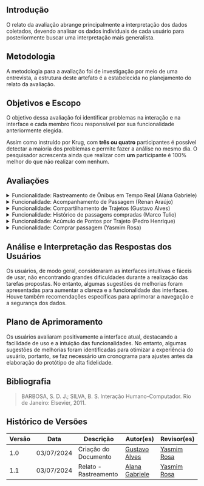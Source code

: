 ## Introdução

O relato da avaliação abrange principalmente a interpretação dos dados coletados, devendo analisar os dados individuais de cada usuário para posteriormente buscar uma interpretação mais generalista.

## Metodologia

A metodologia para a avaliação foi de investigação por meio de uma entrevista, a estrutura deste artefato é a estabelecida no planejamento do relato da avaliação.

## Objetivos e Escopo

O objetivo dessa avaliação foi identificar problemas na interação e na interface e cada membro ficou responsável por sua funcionalidade anteriormente elegida.

Assim como instruído por Krug, com **três ou quatro** participantes é possível detectar a maioria dos problemas e permite fazer a análise no mesmo dia. O pesquisador acrescenta ainda que realizar com **um** participante é 100% melhor do que não realizar com nenhum.

## Avaliações

<details>
<summary>Funcionalidade: Rastreamento de Ônibus em Tempo Real (Alana Gabriele)</summary>
   <h2> Questões Identificadas </h2> 
   <ul>
        <li>
        <b>Feedback Positivo: </b> Durante a avaliação do protótipo de alta fidelidade, o usuário demonstrou facilidade ao realizar o caminho desejado para o rastreamento de ônibus em tempo real. O usuário conseguiu completar a tarefa sem enfrentar dificuldades, o que reforça a eficácia e a clareza das instruções fornecidas.
        </li>
        <li>
        <b>Problema Identificado: </b> Nenhum problema foi identificado. O usuário conseguiu navegar pela interface e executar a funcionalidade sem encontrar obstáculos ou pontos de confusão.
        </li>
   </ul>
   <h2> Sugestões para Melhorias </h2> 
   <ul>
        <li>
       Não houve sugestão de melhoria.
        </li>
   </ul>
   <h2> Feedback do Usuário </h2> 
   <ul>
        <li>
        O feedback geral do participante foi positivo. O design da interface foi elogiado por sua intuitividade e facilidade de uso, proporcionando uma experiência fluida e eficiente. Este retorno indica que a interface do protótipo de alta fidelidade é intuitiva e funcional para o rastreamento de ônibus em tempo real. As sugestões fornecidas são valiosas para aprimorar ainda mais a experiência do usuário, garantindo uma interface ainda mais eficiente e agradável.
        </li>
   </ul>

   <h2> Gravação da Avaliação </h2>
     <iframe width="560" height="315" src="https://www.youtube.com/embed/go4AVJI1xqI?si=aFvlS5DZl4vS21EG&amp;" title="YouTube video player" frameborder="0" allow="accelerometer; autoplay; clipboard-write; encrypted-media; gyroscope; picture-in-picture; web-share" referrerpolicy="strict-origin-when-cross-origin" allowfullscreen></iframe>
</details>

<details>
<summary>Funcionalidade: Acompanhamento de Passagem (Renan Araújo)</summary>



   <b>Entrevistada: Davi</b>
   
   <h2> Questões Identificadas </h2> 
   <ul>
        <li>
        <b>Feedback Positivo: </b> Durante a avaliação do protótipo de alta fidelidade, o usuário demonstrou facilidade ao realizar o caminho desejado para o acompanhamento de passagem. O usuário conseguiu completar a tarefa sem enfrentar nenhuma dificuldade, o que reforça a eficácia e a clareza das instruções fornecidas.
        </li>
        <li>
        <b>Problema Identificado: </b> Não teve um problema tão grande identificado, só uma observação que o botão do inicío estava mal formatado
        </li>
   </ul>
   <h2> Sugestões para Melhorias </h2> 
   <ul>
        <li>
       Não houve sugestão de melhoria.
        </li>
   </ul>
   <h2> Feedback do Usuário </h2> 
   <ul>
        <li>
        O feedback geral do participante foi positivo. O design da interface foi elogiado por sua intuitividade e facilidade de uso, proporcionando uma experiência fluida e eficiente. Este retorno indica que a interface do protótipo de alta fidelidade é intuitiva e funcional para o acompanhamento de passagem. Ele também pontuou que a parte do e-ticket facilita bastante. As sugestões fornecidas são valiosas para aprimorar ainda mais a experiência do usuário, garantindo uma interface ainda mais eficiente e agradável.
        </li>
   </ul>

   <h2> Gravação da Avaliação </h2>
     <iframe width="560" height="315" src="https://www.youtube.com/embed/_5y09x-x_n0" title="YouTube video player" frameborder="0" allow="accelerometer; autoplay; clipboard-write; encrypted-media; gyroscope; picture-in-picture; web-share" referrerpolicy="strict-origin-when-cross-origin" allowfullscreen></iframe>



  <b>Entrevistada: Leandro</b>
   
   <h2> Questões Identificadas </h2> 
   <ul>
        <li>
        <b>Feedback Positivo: </b> Durante a avaliação do protótipo de alta fidelidade, o usuário demonstrou facilidade ao realizar o caminho desejado para o acompanhamento de passagem. O usuário conseguiu completar a tarefa sem enfrentar nenhuma dificuldade, o que reforça a eficácia e a clareza das instruções fornecidas.
        </li>
        <li>
        <b>Problema Identificado: </b> Nenhum problema foi identificado. O usuário conseguiu navegar pela interface e executar a funcionalidade sem encontrar obstáculos ou pontos de confusão.
        </li>
   </ul>
   <h2> Sugestões para Melhorias </h2> 
   <ul>
        <li>
      Melhorar as cores do sistema e mudar o nome do "Infos" para Informações
        </li>
   </ul>
   <h2> Feedback do Usuário </h2> 
   <ul>
        <li>
        O feedback geral do participante foi positivo. No geral o protótipo foi bem elogiado pelo entrevistado. Este retorno indica que a interface do protótipo de alta fidelidade é intuitiva e funcional para o acompanhamento de passagem. Porém teve alguns pontos como melhorar o design do sistema, como suas cores. As sugestões fornecidas são valiosas para aprimorar ainda mais a experiência do usuário, garantindo uma interface ainda mais eficiente e agradável.
        </li>
   </ul>

   <h2> Gravação da Avaliação </h2>
     <iframe width="560" height="315" src="https://www.youtube.com/embed/WBpZuIqPfmY" title="YouTube video player" frameborder="0" allow="accelerometer; autoplay; clipboard-write; encrypted-media; gyroscope; picture-in-picture; web-share" referrerpolicy="strict-origin-when-cross-origin" allowfullscreen></iframe>



  <b>Entrevistada: Isaque</b>
   
   <h2> Questões Identificadas </h2> 
   <ul>
        <li>
        <b>Feedback Positivo: </b> Durante a avaliação do protótipo de alta fidelidade, o usuário demonstrou facilidade ao realizar o caminho desejado para o acompanhamento de passagem. O usuário conseguiu completar a tarefa sem enfrentar uma grande dificuldade, só na parte que aparece as passagens compradas ele nao visualizou de primeira impressão que ali era os destinos das viagens, porém em geral reforça a eficácia e a clareza das instruções fornecidas.
        </li>
        <li>
        <b>Problema Identificado: </b> Não teve nenhum problema tão grande, só o já citado que o usuário não conseguiu identificador tão rápido a página de passagens que era sobre destinos.
        </li>
   </ul>
   <h2> Sugestões para Melhorias </h2> 
   <ul>
        <li>
      Adicionar título de destinos nas informações das passagens 
        </li>
   </ul>
   <h2> Feedback do Usuário </h2> 
   <ul>
        <li>
        O feedback geral do participante foi positivo. O design da interface foi elogiado por sua intuitividade e facilidade de uso, proporcionando uma experiência fluida e eficiente. Este retorno indica que a interface do protótipo de alta fidelidade é intuitiva e funcional para o acompanhamento de passagem. Teve alguns pontos de sugestões como mudar as informações das passagens compradas para deixar mais claro para o que servem. As sugestões fornecidas são valiosas para aprimorar ainda mais a experiência do usuário, garantindo uma interface ainda mais eficiente e agradável.
        </li>
   </ul>

   <h2> Gravação da Avaliação </h2>
    <iframe width="560" height="315" src="https://www.youtube.com/embed/RUN6l7vyoPw" title="YouTube video player" frameborder="0" allow="accelerometer; autoplay; clipboard-write; encrypted-media; gyroscope; picture-in-picture; web-share" referrerpolicy="strict-origin-when-cross-origin" allowfullscreen></iframe>



</details>


<details>
    <summary>Funcionalidade: Compartilhamento de Trajetos (Gustavo Alves) </summary>

   <h2> Questões Identificadas </h2> 
   <b>Entrevistado: Natan </b>
   <ul>
        <li>
        <b>Feedback Positivo: </b> Durante a avaliação do protótipo de alta fidelidade, o usuário demonstrou facilidade ao realizar o procedimento desejado para o compartilhamento do trajeto. A interface apresentou-se intuitiva e amigável, proporcionando uma experiência de uso agradável e eficiente. O usuário foi capaz de completar a tarefa sem dificuldades, navegando pelos elementos da interface com naturalidade e encontrando rapidamente as opções necessárias. Essa facilidade de uso sugere que o design e a organização dos elementos visuais estão adequados às necessidades e expectativas do usuário, contribuindo para uma interação positiva e satisfatória.
        </li>
        <li>
        <b>Problema Identificado: </b> Ao escrever o nome e o e-mail, o usuário ficou confuso sobre qual dado deveria adicionar. Essa confusão pode ter sido causada pela falta de clareza nas instruções ou na disposição dos campos de entrada na interface. A ausência de etiquetas claras e específicas, ou de um exemplo ou dica contextual, pode ter dificultado a compreensão imediata do que era esperado. Essa situação aponta para a necessidade de aprimorar a interface, tornando as instruções mais explícitas e os campos de entrada mais intuitivos para evitar confusões futuras.
        </li>
   </ul>
   <h2> Sugestões para Melhorias </h2> 
   <ul>
        <li>
        O usuário sugeriu a inclusão de um texto que especifique sobre de quem deve ser o dado adicionado
        </li>
   </ul>
   <h2> Feedback do Usuário </h2> 
   <ul>
        <li>
        O feedback geral do participante foi positivo. Ele demonstrou facilidade ao realizar a tarefa indicada, não encontrando problemas no processo. Este retorno indica que a interface do protótipo de alta fidelidade é intuitiva e funcional para o compartilhamento de trajetos. As sugestões fornecidas são valiosas para aprimorar ainda mais a experiência do usuário, garantindo uma interface ainda mais eficiente e agradável.
        </li>
   </ul>

   <h2> Gravação da Avaliação </h2>
   <iframe width="560" height="315" src="https://www.youtube.com/embed/8L9SX_3r9zw?si=xeODCqCV8K5erDsw" title="YouTube video player" frameborder="0" allow="accelerometer; autoplay; clipboard-write; encrypted-media; gyroscope; picture-in-picture; web-share" referrerpolicy="strict-origin-when-cross-origin" allowfullscreen></iframe>

      <h2> Questões Identificadas </h2>

<b>Entrevistada: Bruna </b>

   <ul>
        <li>
        <b>Feedback Positivo: </b> Durante a avaliação do protótipo de alta fidelidade, o usuário demonstrou facilidade ao realizar o procedimento desejado para o compartilhamento do trajeto. A interface apresentou-se intuitiva e amigável, proporcionando uma experiência de uso agradável e eficiente. O usuário foi capaz de completar a tarefa sem dificuldades, navegando pelos elementos da interface com naturalidade e encontrando rapidamente as opções necessárias. Essa facilidade de uso sugere que o design e a organização dos elementos visuais estão adequados às necessidades e expectativas do usuário, contribuindo para uma interação positiva e satisfatória.
        </li>
        <li>
        <b>Problema Identificado: </b> Ao escrever o nome e o e-mail, o usuário ficou confuso sobre qual dado deveria adicionar. Essa confusão pode ter sido causada pela falta de clareza nas instruções ou na disposição dos campos de entrada na interface. A ausência de etiquetas claras e específicas, ou de um exemplo ou dica contextual, pode ter dificultado a compreensão imediata do que era esperado. Essa situação aponta para a necessidade de aprimorar a interface, tornando as instruções mais explícitas e os campos de entrada mais intuitivos para evitar confusões futuras.
        </li>
   </ul>
   <h2> Sugestões para Melhorias </h2> 
   <ul>
        <li>
        O usuário sugeriu a inclusão de um texto que especifique sobre de quem deve ser o dado adicionado
        </li>
   </ul>
   <h2> Feedback do Usuário </h2> 
   <ul>
        <li>
        O feedback geral da participante foi positivo. Ela demonstrou facilidade ao realizar a tarefa indicada, não encontrando problemas no processo. Este retorno indica que a interface do protótipo de alta fidelidade é intuitiva e funcional para o compartilhamento de trajetos. As sugestões fornecidas são valiosas para aprimorar ainda mais a experiência do usuário, garantindo uma interface ainda mais eficiente e agradável.
        </li>
   </ul>

      <h2> Gravação da Avaliação </h2>

   <iframe width="560" height="315" src="https://www.youtube.com/embed/cGfOOJHwmy4?si=7EClIEDSOoGjzsaj" title="YouTube video player" frameborder="0" allow="accelerometer; autoplay; clipboard-write; encrypted-media; gyroscope; picture-in-picture; web-share" referrerpolicy="strict-origin-when-cross-origin" allowfullscreen></iframe>
   <h2> Questões Identificadas </h2> 
   <b>Entrevistado: Genilson </b>
   <ul>
        <li>
        <b>Feedback Positivo: </b> Durante a avaliação do protótipo de alta fidelidade, o usuário demonstrou facilidade ao realizar o procedimento desejado para o compartilhamento do trajeto. A interface apresentou-se intuitiva e amigável, proporcionando uma experiência de uso agradável e eficiente. O usuário foi capaz de completar a tarefa sem dificuldades, navegando pelos elementos da interface com naturalidade e encontrando rapidamente as opções necessárias. Essa facilidade de uso sugere que o design e a organização dos elementos visuais estão adequados às necessidades e expectativas do usuário, contribuindo para uma interação positiva e satisfatória.
        </li>
        <li>
        <b>Problema Identificado: </b> Ao escrever o nome e o e-mail, o usuário ficou confuso sobre qual dado deveria adicionar. Essa confusão pode ter sido causada pela falta de clareza nas instruções ou na disposição dos campos de entrada na interface. A ausência de etiquetas claras e específicas, ou de um exemplo ou dica contextual, pode ter dificultado a compreensão imediata do que era esperado. Essa situação aponta para a necessidade de aprimorar a interface, tornando as instruções mais explícitas e os campos de entrada mais intuitivos para evitar confusões futuras.
        </li>
   </ul>
   <h2> Sugestões para Melhorias </h2> 
   <ul>
        <li>
        O usuário sugeriu a inclusão de um texto que especifique sobre de quem deve ser o dado adicionado.
        </li>
   </ul>
   <h2> Feedback do Usuário </h2> 
   <ul>
        <li>
        O feedback geral do participante foi razoável. Ele demonstrou uma certa dificuldade ao realizar a tarefa indicada,  Este retorno indica que a interface do protótipo de alta fidelidade necessita de um aprimoramento que seja intuitiva e funcional para o compartilhamento de trajetos. As sugestões fornecidas são valiosas para aprimorar ainda mais a experiência do usuário, garantindo uma interface ainda mais eficiente e agradável.
        </li>
   </ul>

   <h2> Gravação da Avaliação </h2>

<iframe width="560" height="315" src="https://www.youtube.com/embed/SmTuUCDkijQ?si=WaJa8rhqJGN0Gmh6" title="YouTube video player" frameborder="0" allow="accelerometer; autoplay; clipboard-write; encrypted-media; gyroscope; picture-in-picture; web-share" referrerpolicy="strict-origin-when-cross-origin" allowfullscreen></iframe>

</details>

<details>
    <summary> Funcionalidade: Histórico de passagens compradas (Marco Tulio) </summary>
    <h2> Questões Identificadas </h2> 
   <ul>
        <li>
        <b>Feedback Positivo: </b>  No decorrer da avaliação o participante realizou as tarefas e não se sentiu desconfortável.
        </li>
        <li>
        <b>Problema Identificado: </b> Não houve.
        </li>
   </ul>
   <h2> Sugestões para Melhorias </h2> 
   <ul>
        <li>
        Não houve.
        </li>
   </ul>
   <h2> Feedback do Usuário </h2> 
   <ul>
        <li>
        O feedback geral do participante foi positivo. Expressou que gostou do desenho e teve um bom entendimento.
        </li>
   </ul>

<h2> Gravação da Avaliação </h2>
   <iframe width="560" height="315" src="https://www.youtube.com/embed/WgfcgiXgrvU?si=Zf0hK0yXgxglsjva" title="YouTube video player" frameborder="0" allow="accelerometer; autoplay; clipboard-write; encrypted-media; gyroscope; picture-in-picture; web-share" referrerpolicy="strict-origin-when-cross-origin" allowfullscreen></iframe>
</details>

<details>
    <summary>Funcionalidade: Acúmulo de Pontos por Trajeto (Pedro Henrique)</summary>
    <h2> Questões Identificadas </h2> 
   <b>Entrevistado: José </b>
   <ul>
        <li>
        <b>Feedback Positivo: </b> Durante a avaliação do protótipo de alta fidelidade, o usuário demonstrou facilidade ao realizar o procedimento desejado para o acúmulo de pontos. A interface apresentou-se intuitiva e amigável, proporcionando uma experiência de uso agradável e eficiente. O usuário foi capaz de completar a tarefa sem dificuldades, navegando pelos elementos da interface com naturalidade e encontrando rapidamente as opções necessárias. Essa facilidade de uso sugere que o design e a organização dos elementos visuais estão adequados às necessidades e expectativas do usuário, contribuindo para uma interação positiva e satisfatória.
        </li>
        <li>
        <b>Problema Identificado: </b> Ao usuário escrever sua senha, não possui a opção de deixar visível ou não a senha, então precisa colocar a opção para modo oculta
        </li>
   </ul>
   <h2> Sugestões para Melhorias </h2> 
   <ul>
        <li>
         O usuário sugeriu a inclusão da confirmação em duas etapas, para melhorar a segurança dos dados. E também foi sugerido que deixasse os botões mais intuitivos.
        </li>
   </ul>
   <h2> Feedback do Usuário </h2> 
   <ul>
        <li>
        O feedback geral do participante foi positivo. Ele demonstrou facilidade ao realizar a tarefa indicada, não encontrando problemas no processo. Este retorno indica que a interface do protótipo de alta fidelidade é intuitiva e funcional para o acúmulo de pontos. As sugestões fornecidas são valiosas para aprimorar ainda mais a experiência do usuário, garantindo uma interface ainda mais eficiente e agradável.
        </li>
   </ul>

   <h2> Gravação da Avaliação </h2>
   <iframe width="560" height="315" src="https://www.youtube.com/embed/HFw0ce76Pok?si=8UsHG7JU6sFk-nbs" title="YouTube video player" frameborder="0" allow="accelerometer; autoplay; clipboard-write; encrypted-media; gyroscope; picture-in-picture; web-share" referrerpolicy="strict-origin-when-cross-origin" allowfullscreen></iframe>

      <h2> Questões Identificadas </h2>

<b>Entrevistada: Enrico </b>

   <ul>
        <li>
        <b>Feedback Positivo: </b> Durante a avaliação do protótipo de alta fidelidade, o usuário demonstrou facilidade ao realizar o procedimento desejado para o  acúmulo de pontos. A interface apresentou-se intuitiva e amigável, proporcionando uma experiência de uso agradável e eficiente. O usuário foi capaz de completar a tarefa sem dificuldades, navegando pelos elementos da interface com naturalidade e encontrando rapidamente as opções necessárias. Essa facilidade de uso sugere que o design e a organização dos elementos visuais estão adequados às necessidades e expectativas do usuário, contribuindo para uma interação positiva e satisfatória.
        </li>
        <li>
        <b>Problema Identificado: </b> Ao realizar a confirmação dos dados, o site não possui uma verificação em duas etapas.
        </li>
   </ul>
   <h2> Sugestões para Melhorias </h2> 
   <ul>
        <li>
        O usuário sugeriu a inclusão da confirmação em duas etapas, para melhorar a segurança dos dados.
        </li>
   </ul>
   <h2> Feedback do Usuário </h2> 
   <ul>
        <li>
        O feedback geral do participante foi positivo. Ele demonstrou facilidade ao realizar a tarefa indicada, não encontrando problemas no processo. Este retorno indica que a interface do protótipo de alta fidelidade é intuitiva e funcional para o acúmulo de ppontos. As sugestões fornecidas são valiosas para aprimorar ainda mais a experiência do usuário, garantindo uma interface ainda mais eficiente e agradável.
        </li>
   </ul>

      <h2> Gravação da Avaliação </h2>

   <iframe width="560" height="315" src="https://www.youtube.com/embed/OO2AH8PUZUA?si=Y4iHRZdXtb-Kd25C" title="YouTube video player" frameborder="0" allow="accelerometer; autoplay; clipboard-write; encrypted-media; gyroscope; picture-in-picture; web-share" referrerpolicy="strict-origin-when-cross-origin" allowfullscreen></iframe>
   <h2> Questões Identificadas </h2> 
   <b>Entrevistado: Kaua </b>
   <ul>
        <li>
        <b>Feedback Positivo: </b> Durante a avaliação do protótipo de alta fidelidade, o usuário demonstrou facilidade ao realizar o procedimento desejado para o acúmulo de pontos. A interface apresentou-se intuitiva e amigável, proporcionando uma experiência de uso agradável e eficiente. O usuário foi capaz de completar a tarefa sem dificuldades, navegando pelos elementos da interface com naturalidade e encontrando rapidamente as opções necessárias. Essa facilidade de uso sugere que o design e a organização dos elementos visuais estão adequados às necessidades e expectativas do usuário, contribuindo para uma interação positiva e satisfatória.
        </li>
        <li>
        <b>Problema Identificado: </b> Ao tentar realizar cadastro do perfil, o usuário teve dificuldade. Também, Ao    realizar a confirmação dos dados, o protótipo do site não possui uma verificação em duas etapas.
        </li>
   </ul>
   <h2> Sugestões para Melhorias </h2> 
   <ul>
        <li>
         O usuário sugeriu a inclusão da confirmação em duas etapas, para melhorar a segurança dos dados.
        </li>
   </ul>
   <h2> Feedback do Usuário </h2> 
   <ul>
        <li>
        O feedback geral do participante foi positivo. Ele demonstrou facilidade ao realizar a tarefa indicada, não encontrando problemas no processo. Este retorno indica que a interface do protótipo de alta fidelidade é intuitiva e funcional para o acúmulo de pontos. As sugestões fornecidas são valiosas para aprimorar ainda mais a experiência do usuário, garantindo uma interface ainda mais eficiente e agradável.
        </li>
   </ul>

   <h2> Gravação da Avaliação </h2>

<iframe width="560" height="315" src="https://www.youtube.com/embed/IVHiN_q3rHA?si=zJgVP4jqhThvnwdN" title="YouTube video player" frameborder="0" allow="accelerometer; autoplay; clipboard-write; encrypted-media; gyroscope; picture-in-picture; web-share" referrerpolicy="strict-origin-when-cross-origin" allowfullscreen></iframe>
</details>

<details>
    <summary> Funcionalidade: Comprar passagem (Yasmim Rosa)  </summary>
       <h2> Questões Identificadas </h2> 
   <ul>
        <li>
        <b>Feedback Positivo: </b> A  participante achou a interface agradável quanto a escolha das cores, fontes e etc.
        </li>
        <li>
        <b>Problema Identificado: </b> A participante encontrou várias dificuldades ao interagir com o protótipo. A interface inicial para selecionar a passagem foi descrita como confusa e frustrante. A falta de uma descrição clara sobre a funcionalidade do botão no início do processo e a ausência de um guia ou ajuda visível dificultaram a navegação. Além disso, a falta de feedback ao longo das etapas deixou a participante insegura sobre se estava no caminho certo. Ela mencionou que algumas interações demoraram mais do que o esperado, cerca de 20 a 30 segundos a mais. A participante também destacou que a interface poderia ser difícil de usar para pessoas com deficiência, devido à falta de acessibilidade digital, como uma descrição clara das funcionalidades e assistência em Libras ou audiodescrição. Além disso, a presença de botões iniciando com letra minúscula foi um ponto negativo.
        </li>
   </ul>
   <h2> Sugestões para Melhorias </h2> 
   <ul>
        <li>
        A participante sugeriu várias melhorias para o protótipo. Primeiramente, melhorar a navegabilidade e a descrição das etapas seria essencial. Incluir um guia ou ajuda visível para orientar os usuários durante o processo também foi recomendado. Fornecer feedback claro em cada etapa do processo ajudaria a aumentar a confiança do usuário de que está no caminho certo. Além disso, assegurar que os botões e outros elementos estejam em conformidade com as preferências dos usuários, como iniciar com letra maiúscula, poderia melhorar a experiência geral. Finalmente, considerar a acessibilidade para pessoas com deficiência, garantindo que todas as funcionalidades sejam descritas de forma clara e acessível, seria crucial para tornar a interface mais inclusiva.
        </li>
   </ul>
   <h2> Feedback do Usuário </h2> 
   <ul>
        <li>
        A participante forneceu um feedback detalhado sobre o protótipo, destacando vários pontos de melhoria. Ela achou a interface inicial confusa, especialmente na seleção da passagem e início do processo, devido à falta de descrições claras e instruções inadequadas. A ausência de um guia ou ajuda visível e a falta de feedback ao longo das etapas também foram mencionadas como problemas. Ela indicou que a experiência poderia ser ainda mais difícil para pessoas com deficiência. A participante sugeriu a inclusão de um modo escuro e apontou que botões com letras minúsculas a incomodaram. Apesar desses problemas, ela achou o protótipo esteticamente agradável com cores claras.
        </li>
   </ul>

   <h2> Gravação da Avaliação </h2>
   <iframe width="560" height="315" src="https://www.youtube.com/embed/9b86bbQIEyo?si=Pl2ly1-oZgDeO0h-" title="YouTube video player" frameborder="0" allow="accelerometer; autoplay; clipboard-write; encrypted-media; gyroscope; picture-in-picture; web-share" referrerpolicy="strict-origin-when-cross-origin" allowfullscreen></iframe>
</details>

## Análise e Interpretação das Respostas dos Usuários

Os usuários, de modo geral, consideraram as interfaces intuitivas e fáceis de usar, não encontrando grandes dificuldades durante a realização das tarefas propostas. No entanto, algumas sugestões de melhorias foram apresentadas para aumentar a clareza e a funcionalidade das interfaces. Houve também recomendações específicas para aprimorar a navegação e a segurança dos dados.

## Plano de Aprimoramento

Os usuários avaliaram positivamente a interface atual, destacando a facilidade de uso e a intuição das funcionalidades. No entanto, algumas sugestões de melhorias foram identificadas para otimizar a experiência do usuário, portanto, se faz necessário um cronograma para ajustes antes da elaboração do protótipo de alta fidelidade.

## Bibliografia

> BARBOSA, S. D. J.; SILVA, B. S. Interação Humano-Computador. Rio de Janeiro: Elsevier, 2011.

## Histórico de Versões

| Versão |    Data    | Descrição             | Autor(es)                                          | Revisor(es)     |
| ------ | :--------: | --------------------- | -------------------------------------------------- | --------------- |
| 1.0    | 03/07/2024 | Criação do Documento  | [Gustavo Alves](https://github.com/gustaallves)    | [Yasmim Rosa]() |
| 1.1    | 03/07/2024 | Relato - Rastreamento | [Alana Gabriele](https://github.com/alanagabriele) | [Yasmim Rosa]() |
